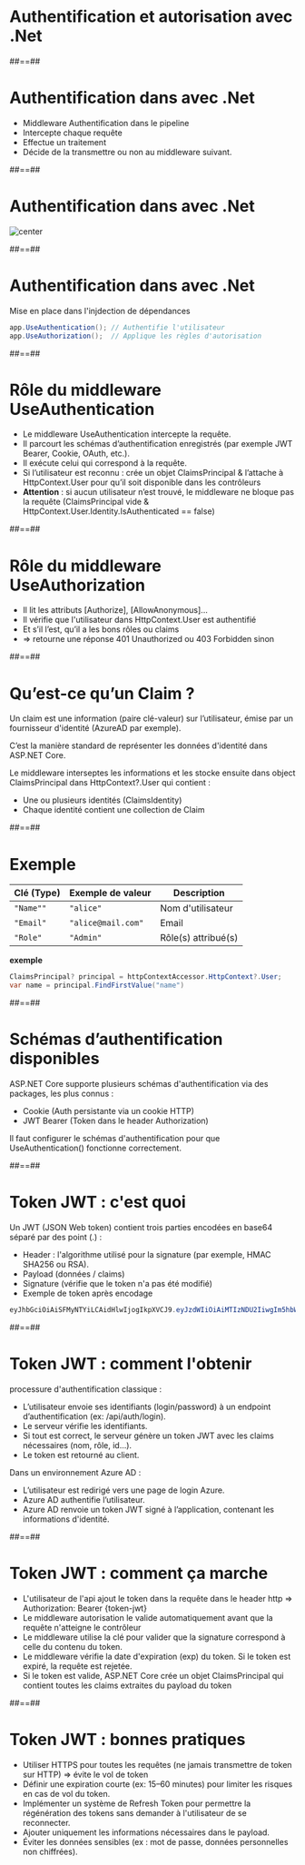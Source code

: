 <!-- .slide: class="transition-bg-sfeir-1" -->

# Authentification et autorisation avec .Net


##==##

# Authentification dans avec .Net

- Middleware Authentification dans le pipeline
- Intercepte chaque requête 
- Effectue un traitement
- Décide de la transmettre ou non au middleware suivant.
<!-- .element: class="list-fragment" -->

##==##
# Authentification dans avec .Net

![center](./assets/images/pipeline.png)

##==##

# Authentification dans avec .Net

Mise en place dans l'injdection de dépendances

``` cs
app.UseAuthentication(); // Authentifie l'utilisateur
app.UseAuthorization();  // Applique les règles d'autorisation
```

##==##

# Rôle du middleware UseAuthentication

- Le middleware UseAuthentication intercepte la requête.
- Il parcourt les schémas d’authentification enregistrés (par exemple JWT Bearer, Cookie, OAuth, etc.).
- Il exécute celui qui correspond à la requête.
- Si l’utilisateur est reconnu : crée un objet ClaimsPrincipal & l’attache à HttpContext.User pour qu’il soit disponible dans les contrôleurs
- **Attention** : si aucun utilisateur n’est trouvé, le middleware ne bloque pas la requête (ClaimsPrincipal vide & HttpContext.User.Identity.IsAuthenticated == false)
<!-- .element: class="list-fragment" -->
##==##

# Rôle du middleware UseAuthorization

- Il lit les attributs [Authorize], [AllowAnonymous]...
- Il vérifie que l'utilisateur dans HttpContext.User est authentifié
- Et s’il l’est, qu’il a les bons rôles ou claims
- =>  retourne une réponse 401 Unauthorized ou 403 Forbidden sinon
<!-- .element: class="list-fragment" -->
##==##

# Qu’est-ce qu’un Claim ?

Un claim est une information (paire clé-valeur) sur l’utilisateur, émise par un fournisseur d'identité (AzureAD par exemple). 

C’est la manière standard de représenter les données d'identité dans ASP.NET Core.

Le middleware interseptes les informations et les stocke ensuite dans object ClaimsPrincipal dans HttpContext?.User qui contient : 
- Une ou plusieurs identités (ClaimsIdentity)
- Chaque identité contient une collection de Claim 

##==##

# Exemple 

| Clé (Type)             | Exemple de valeur     | Description                       |
|------------------------|------------------------|-----------------------------------|
| `"Name""`      | `"alice"`              | Nom d'utilisateur                 |
| `"Email"`     | `"alice@mail.com"`     | Email                             |
| `"Role"`      | `"Admin"`              | Rôle(s) attribué(s)               |


**exemple**

``` cs
ClaimsPrincipal? principal = httpContextAccessor.HttpContext?.User;
var name = principal.FindFirstValue("name") 
```

##==##

#  Schémas d’authentification disponibles

ASP.NET Core supporte plusieurs schémas d'authentification via des packages, les plus connus :

- Cookie (Auth persistante via un cookie HTTP)
- JWT Bearer (Token dans le header Authorization)

Il faut configurer le schémas d'authentification pour que UseAuthentication() fonctionne correctement.

##==##

# Token JWT : c'est quoi 

Un JWT (JSON Web token) contient trois parties encodées en base64 séparé par des point (.) :

- Header : l'algorithme utilisé pour la signature (par exemple, HMAC SHA256 ou RSA).
- Payload (données / claims)
- Signature (vérifie que le token n'a pas été modifié)
- Exemple de token après encodage
``` cs
eyJhbGciOiAiSFMyNTYiLCAidHlwIjogIkpXVCJ9.eyJzdWIiOiAiMTIzNDU2IiwgIm5hbWUiOiAiYWxpY2UiLCAicm9sZSI6ICJhcGkiLCAiaWF0IjogMTYxMjAyNzkwNSwgImV4cCI6IDE2MTIwMzE1MDV9.Mgfjk232jksdfg24kfk34jf2k32jkjw2r43kjs
```

##==##

# Token JWT :  comment l'obtenir 

processure d'authentification classique :
- L’utilisateur envoie ses identifiants (login/password) à un endpoint d’authentification (ex: /api/auth/login).
- Le serveur vérifie les identifiants.
- Si tout est correct, le serveur génère un token JWT avec les claims nécessaires (nom, rôle, id...).
- Le token est retourné au client.

Dans un environnement Azure AD :
- L’utilisateur est redirigé vers une page de login Azure.
- Azure AD authentifie l’utilisateur.
- Azure AD renvoie un token JWT signé à l’application, contenant les informations d'identité.

##==##

# Token JWT :  comment ça marche 

- L'utilisateur de l'api ajout le token dans la requête dans le header http => Authorization: Bearer {token-jwt}
- Le middleware autorisation le valide automatiquement avant que la requête n'atteigne le contrôleur
- Le middleware utilise la clé pour valider que la signature correspond à celle du contenu du token.
- Le middleware vérifie la date d'expiration (exp) du token. Si le token est expiré, la requête est rejetée.
- Si le token est valide, ASP.NET Core crée un objet ClaimsPrincipal qui contient toutes les claims extraites du payload du token
<!-- .element: class="list-fragment" -->
##==##

# Token JWT :  bonnes pratiques 
- Utiliser HTTPS pour toutes les requêtes (ne jamais transmettre de token sur HTTP) => évite le vol de token
- Définir une expiration courte (ex: 15–60 minutes) pour limiter les risques en cas de vol du token.
- Implémenter un système de Refresh Token pour permettre la régénération des tokens sans demander à l'utilisateur de se reconnecter.
- Ajouter uniquement les informations nécessaires dans le payload.
- Éviter les données sensibles (ex : mot de passe, données personnelles non chiffrées).
<!-- .element: class="list-fragment" -->



